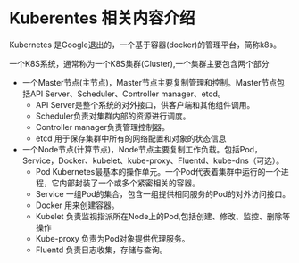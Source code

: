 # Kuberentes 相关内容介绍

Kubernetes 是Google退出的，一个基于容器(docker)的管理平台，简称k8s。

一个K8S系统，通常称为一个K8S集群(Cluster),一个集群主要包含两个部分

* 一个Master节点(主节点)，Master节点主要复制管理和控制。Master节点包括API Server、Scheduler、Controller manager、etcd。
  * API Server是整个系统的对外接口，供客户端和其他组件调用。
  * Scheduler负责对集群内部的资源进行调度。
  * Controller manager负责管理控制器。
  * etcd 用于保存集群中所有的网络配置和对象的状态信息
* 一个Node节点(计算节点)，Node节点主要复制工作负载。包括Pod，Service，Docker、kubelet、kube-proxy、Fluentd、kube-dns（可选）。
  * Pod Kubernetes最基本的操作单元。一个Pod代表着集群中运行的一个进程，它内部封装了一个或多个紧密相关的容器。
  * Service 一组Pod的集合，包含一组提供相同服务的Pod的对外访问接口。
  * Docker 用来创建容器。
  * Kubelet 负责监视指派所在Node上的Pod,包括创建、修改、监控、删除等操作
  * Kube-proxy 负责为Pod对象提供代理服务。
  * Fluentd 负责日志收集，存储与查询。